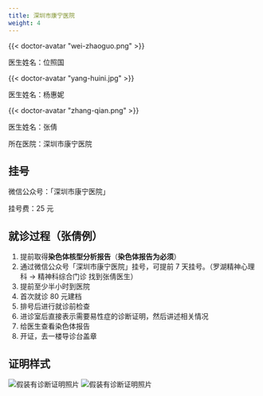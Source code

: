 ```yaml
---
title: 深圳市康宁医院
weight: 4
---
```


{{< doctor-avatar "wei-zhaoguo.png" >}}

医生姓名：位照国

{{< doctor-avatar "yang-huini.jpg" >}}

医生姓名：杨惠妮

{{< doctor-avatar "zhang-qian.png" >}}

医生姓名：张倩

所在医院：深圳市康宁医院

## 挂号

微信公众号：「深圳市康宁医院」

挂号费：25 元

## 就诊过程（张倩例）

1. 提前取得**染色体核型分析报告**（**染色体报告为必须**）
1. 通过微信公众号「深圳市康宁医院」挂号，可提前 7 天挂号。（罗湖精神心理科 -> 精神科综合门诊 找到张倩医生）
1. 提前至少半小时到医院
1. 首次就诊 80 元建档
1. 排号后进行就诊前检查
1. 进诊室后直接表示需要易性症的诊断证明，然后讲述相关情况
1. 给医生查看染色体报告
1. 开证，去一楼导诊台盖章

## 证明样式

![假装有诊断证明照片](/images/doctor/proof/shenzhen-kangning.jpg)
![假装有诊断证明照片](/images/doctor/proof/zhang-qian.jpg)

